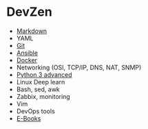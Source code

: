# DevZen

* [Markdown](info/markdown/markdown.md)
* YAML
* [Git](info/git/git.md)
* [Ansible](info/ansible/ansible.md)
* [Docker](info/docker/docker.md)
* Networking (OSI, TCP/IP, DNS, NAT, SNMP)
* [Python 3 advanced](info/python/python.md)
* Linux Deep learn
* Bash, sed, awk
* Zabbix, monitoring
* Vim
* DevOps tools
* [E-Books](info/ebooks/ebooks.md)
